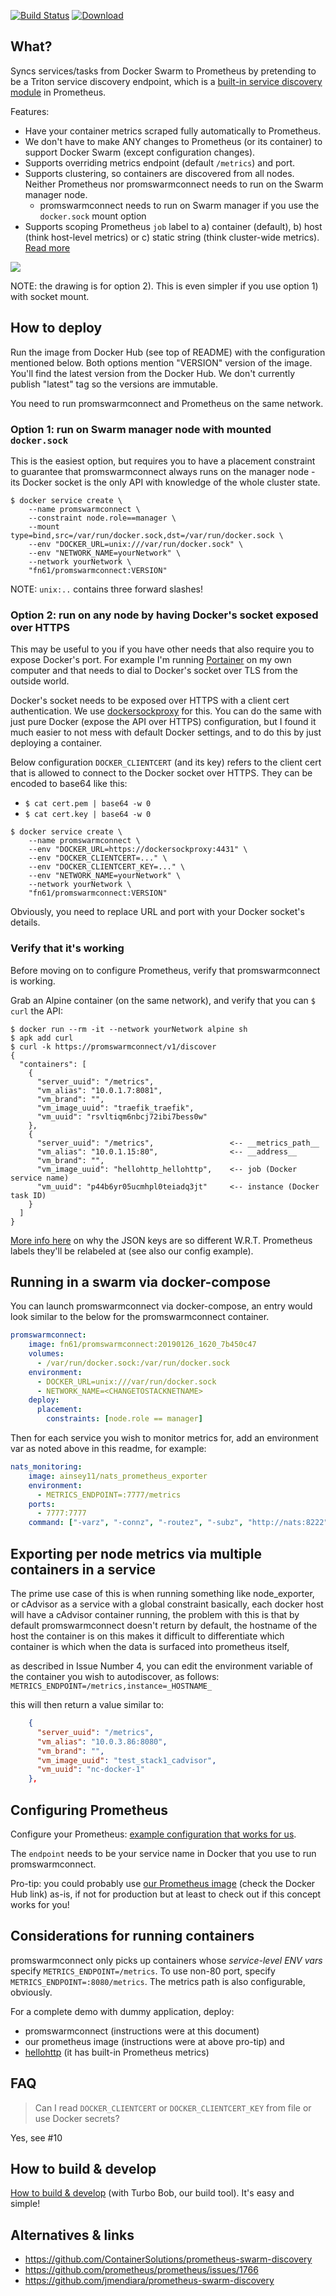 [![Build Status](https://img.shields.io/travis/function61/promswarmconnect.svg?style=for-the-badge)](https://travis-ci.org/function61/promswarmconnect)
[![Download](https://img.shields.io/docker/pulls/fn61/promswarmconnect.svg?style=for-the-badge)](https://hub.docker.com/r/fn61/promswarmconnect/)

What?
-----

Syncs services/tasks from Docker Swarm to Prometheus by pretending to be a Triton service
discovery endpoint, which is a
[built-in service discovery module](https://github.com/prometheus/prometheus/tree/master/discovery/triton)
in Prometheus.

Features:

- Have your container metrics scraped fully automatically to Prometheus.
- We don't have to make ANY changes to Prometheus (or its container) to support Docker
  Swarm (except configuration changes).
- Supports overriding metrics endpoint (default `/metrics`) and port.
- Supports clustering, so containers are discovered from all nodes. Neither Prometheus
  nor promswarmconnect needs to run on the Swarm manager node.
    * promswarmconnect needs to run on Swarm manager if you use the `docker.sock` mount option
- Supports scoping Prometheus `job` label to a) container (default), b) host (think host-level
  metrics) or c) static string (think cluster-wide metrics).
  [Read more](https://github.com/function61/promswarmconnect/blob/ecc947d4aa6b29bb4595929d2bc23b1ec7bd5e9e/cmd/promswarmconnect/main.go#L173)

![](docs/architecture.png)

NOTE: the drawing is for option 2). This is even simpler if you use option 1) with socket mount.


How to deploy
-------------

Run the image from Docker Hub (see top of README) with the configuration mentioned below.
Both options mention "VERSION" version of the image. You'll find the latest version from
the Docker Hub. We don't currently publish "latest" tag so the versions are immutable.

You need to run promswarmconnect and Prometheus on the same network.

### Option 1: run on Swarm manager node with mounted `docker.sock`

This is the easiest option, but requires you to have a placement constraint to guarantee
that promswarmconnect always runs on the manager node - its Docker socket is the only API
with knowledge of the whole cluster state.

```
$ docker service create \
	--name promswarmconnect \
	--constraint node.role==manager \
	--mount type=bind,src=/var/run/docker.sock,dst=/var/run/docker.sock \
	--env "DOCKER_URL=unix:///var/run/docker.sock" \
	--env "NETWORK_NAME=yourNetwork" \
	--network yourNetwork \
	"fn61/promswarmconnect:VERSION"
```

NOTE: `unix:..` contains three forward slashes!


### Option 2: run on any node by having Docker's socket exposed over HTTPS

This may be useful to you if you have other needs that also require you to expose Docker's
port. For example I'm running [Portainer](https://www.portainer.io/) on my own computer
and that needs to dial to Docker's socket over TLS from the outside world.

Docker's socket needs to be exposed over HTTPS with a client cert authentication. We use
[dockersockproxy](https://github.com/function61/dockersockproxy) for this. You can do the
same with just pure Docker (expose the API over HTTPS) configuration, but I found it much
easier to not mess with default Docker settings, and to do this by just deploying a container.

Below configuration `DOCKER_CLIENTCERT` (and its key) refers to the client cert that is allowed to
connect to the Docker socket over HTTPS. They can be encoded to base64 like this:

- `$ cat cert.pem | base64 -w 0`
- `$ cat cert.key | base64 -w 0`

```
$ docker service create \
	--name promswarmconnect \
	--env "DOCKER_URL=https://dockersockproxy:4431" \
	--env "DOCKER_CLIENTCERT=..." \
	--env "DOCKER_CLIENTCERT_KEY=..." \
	--env "NETWORK_NAME=yourNetwork" \
	--network yourNetwork \
	"fn61/promswarmconnect:VERSION"
```

Obviously, you need to replace URL and port with your Docker socket's details.

### Verify that it's working

Before moving on to configure Prometheus, verify that promswarmconnect is working.

Grab an Alpine container (on the same network), and verify that you can `$ curl` the API:

```
$ docker run --rm -it --network yourNetwork alpine sh
$ apk add curl
$ curl -k https://promswarmconnect/v1/discover
{
  "containers": [
    {
      "server_uuid": "/metrics",
      "vm_alias": "10.0.1.7:8081",
      "vm_brand": "",
      "vm_image_uuid": "traefik_traefik",
      "vm_uuid": "rsvltiqm6nbcj72ibi7bess0w"
    },
    {
      "server_uuid": "/metrics",                 <-- __metrics_path__
      "vm_alias": "10.0.1.15:80",                <-- __address__
      "vm_brand": "",
      "vm_image_uuid": "hellohttp_hellohttp",    <-- job (Docker service name)
      "vm_uuid": "p44b6yr05ucmhpl0teiadq3jt"     <-- instance (Docker task ID)
    }
  ]
}
```

[More info here](https://github.com/function61/promswarmconnect/blob/ecc947d4aa6b29bb4595929d2bc23b1ec7bd5e9e/cmd/promswarmconnect/main.go#L207)
on why the JSON keys are so different W.R.T. Prometheus labels they'll be relabeled at
(see also our config example).


Running in a swarm via docker-compose
----------------------------------------

You can launch promswarmconnect via docker-compose, an entry would look similar to the below for the promswarmconnect container.
```yaml
promswarmconnect:
    image: fn61/promswarmconnect:20190126_1620_7b450c47
    volumes:
      - /var/run/docker.sock:/var/run/docker.sock
    environment:
      - DOCKER_URL=unix:///var/run/docker.sock
      - NETWORK_NAME=<CHANGETOSTACKNETNAME>
    deploy:
      placement:
        constraints: [node.role == manager]

```

Then for each service you wish to monitor metrics for, add an environment var as noted above in this readme, for example:
```yaml
nats_monitoring:
    image: ainsey11/nats_prometheus_exporter
    environment:
      - METRICS_ENDPOINT=:7777/metrics
    ports:
      - 7777:7777
    command: ["-varz", "-connz", "-routez", "-subz", "http://nats:8222"]

```

Exporting per node metrics via multiple containers in a service
--------------------------------------------------------------

The prime use case of this is when running something like node_exporter, or cAdvisor as a service with a global constraint
basically, each docker host will have a cAdvisor container running, the problem with this is that by default promswarmconnect doesn't return by default, the hostname of the host the container is on
this makes it difficult to differentiate which container is which when the data is surfaced into prometheus itself,

as described in Issue Number 4, you can edit the environment variable of the container you wish to autodiscover, as follows:
``` METRICS_ENDPOINT=/metrics,instance=_HOSTNAME_ ```

this will then return a value similar to:

```json
    {
      "server_uuid": "/metrics",
      "vm_alias": "10.0.3.86:8080",
      "vm_brand": "",
      "vm_image_uuid": "test_stack1_cadvisor",
      "vm_uuid": "nc-docker-1"
    },

```


Configuring Prometheus
----------------------

Configure your Prometheus:
[example configuration that works for us](https://github.com/function61/prometheus-conf/blob/master/prometheus.yml).

The `endpoint` needs to be your service name in Docker that you use to run promswarmconnect.

Pro-tip: you could probably use
[our Prometheus image](https://github.com/function61/prometheus-conf) (check the Docker
Hub link) as-is, if not for production but at least to check out if this concept works for
you!


Considerations for running containers
-------------------------------------

promswarmconnect only picks up containers whose *service-level ENV vars* specify
`METRICS_ENDPOINT=/metrics`. To use non-80 port, specify `METRICS_ENDPOINT=:8080/metrics`.
The metrics path is also configurable, obviously.

For a complete demo with dummy application, deploy:

- promswarmconnect (instructions were at this document)
- our prometheus image (instructions were at above pro-tip) and
- [hellohttp](https://github.com/joonas-fi/hellohttp) (it has built-in Prometheus metrics)


FAQ
---

> Can I read `DOCKER_CLIENTCERT` or `DOCKER_CLIENTCERT_KEY` from file or use Docker secrets?

Yes, see #10


How to build & develop
----------------------

[How to build & develop](https://github.com/function61/turbobob/blob/master/docs/external-how-to-build-and-dev.md)
(with Turbo Bob, our build tool). It's easy and simple!


Alternatives & links
--------------------

- https://github.com/ContainerSolutions/prometheus-swarm-discovery
- https://github.com/prometheus/prometheus/issues/1766
- https://github.com/jmendiara/prometheus-swarm-discovery
